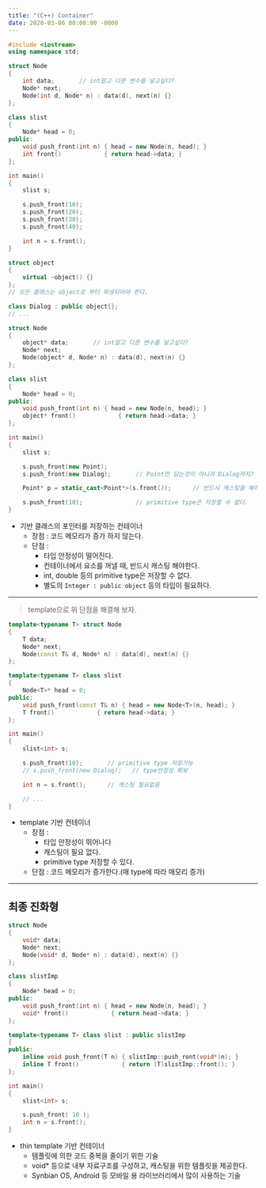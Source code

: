 ```yaml
---
title: "(C++) Container"
date: 2020-03-06 00:00:00 -0000
---
```


```cpp
#include <iostream>
using namespace std;

struct Node
{
    int data;       // int말고 다른 변수를 넣고싶다?
    Node* next;
    Node(int d, Node* n) : data(d), next(n) {}
};

class slist
{
    Node* head = 0;
public:
    void push_front(int n) { head = new Node(n, head); }
    int front()            { return head->data; }
};

int main()
{
    slist s;

    s.push_front(10);
    s.push_front(20);
    s.push_front(30);
    s.push_front(40);

    int n = s.front();
}
```

```cpp
struct object
{
    virtual ~object() {}
};
// 모든 클래스는 object로 부터 파생되어야 한다.

class Dialog : public object{};
// ...

struct Node
{
    object* data;       // int말고 다른 변수를 넣고싶다?
    Node* next;
    Node(object* d, Node* n) : data(d), next(n) {}
};

class slist
{
    Node* head = 0;
public:
    void push_front(int n) { head = new Node(n, head); }
    object* front()            { return head->data; }
};

int main()
{
    slist s;

    s.push_front(new Point);
    s.push_front(new Dialog);       // Point만 담는것이 아니랴 Dialog까지? -> type의 안정성이 떨어진다.

    Point* p = static_cast<Point*>(s.front());      // 반드시 캐스팅을 해야한다.

    s.push_front(10);               // primitive type은 저장할 수 없다.
}
```

* 기반 클래스의 포인터를 저장하는 컨테이너
    - 장점 : 코드 메모리가 증가 하지 않는다.
    - 단점 : 
        - 타입 안정성이 떨어진다.
        - 컨테이너에서 요소를 꺼낼 때, 반드시 캐스팅 해야한다.
        - int, double 등의 primitive type은 저장할 수 없다.
        - 별도의 `Integer : public object` 등의 타입이 필요하다.

---

> template으로 위 단점을 해결해 보자.

```cpp
template<typename T> struct Node
{
    T data;
    Node* next;
    Node(const T& d, Node* n) : data(d), next(n) {}
};

template<typename T> class slist
{
    Node<T>* head = 0;
public:
    void push_front(const T& n) { head = new Node<T>(n, head); }
    T front()            { return head->data; }
};

int main()
{
    slist<int> s;

    s.push_front(10);       // primitive type 저장가능
    // s.push_front(new Dialog);   // type안정성 확보

    int n = s.front();      // 캐스팅 필요없음

    // ...
}
```

* template 기반 컨테이너
    - 장점 : 
        - 타입 안정성이 뛰어나다
        - 캐스팅이 필요 없다.
        - primitive type 저장할 수 있다.
    - 단점 : 코드 메모리가 증가한다.(매 type에 따라 매모리 증가)

---

## 최종 진화형

```cpp
struct Node
{
    void* data;
    Node* next;
    Node(void* d, Node* n) : data(d), next(n) {}
};

class slistImp
{
    Node* head = 0;
public:
    void push_front(int n) { head = new Node(n, head); }
    void* front()            { return head->data; }
};

template<typename T> class slist : public slistImp
{
public:
    inline void push_front(T n) { slistImp::push_ront(void*)n); }      // 중간에서 캐스팅만 담당해준다.
    inline T front()            { return (T)slistImp::front(); }
};

int main()
{
    slist<int> s;

    s.push_front( 10 );
    int n = s.front();
}
```

* thin template 기반 컨테이너
    - 템플릿에 의한 코드 중복을 줄이기 위한 기술
    - void* 등으로 내부 자료구조를 구성하고, 캐스팅을 위한 템플릿을 제공한다.
    - Synbian OS, Android 등 모바일 용 라이브러리에서 많이 사용하는 기술


